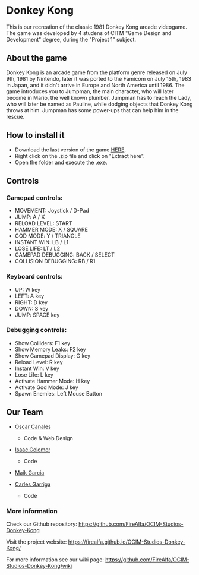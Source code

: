 # Donkey Kong

This is our recreation of the classic 1981 Donkey Kong arcade videogame. The game was developed by 4 studens of CITM "Game Design and Development" degree, during the "Project 1" subject.


## About the game

Donkey Kong is an arcade game from the platform genre released on July 9th, 1981 by Nintendo, later it was ported to the Famicom on July 15th, 1983 in Japan, and it didn't arrive in Europe and North America until 1986. The game introduces you to Jumpman, the main character, who will later become in Mario, the well known plumber. Jumpman has to reach the Lady, who will later be named as Pauline, while dodging objects that Donkey Kong throws at him. Jumpman has some power-ups that can help him in the rescue.


## How to install it
* Download the last version of the game [HERE](https://github.com/FireAlfa/OCIM-Studios-Donkey-Kong/releases/tag/v1.0). 
* Right click on the .zip file and click on "Extract here". 
* Open the folder and execute the .exe.


## Controls

### Gamepad controls:
- MOVEMENT: Joystick / D-Pad
- JUMP: A / X
- RELOAD LEVEL: START
- HAMMER MODE: X / SQUARE
- GOD MODE: Y / TRIANGLE
- INSTANT WIN: LB / L1
- LOSE LIFE: LT / L2
- GAMEPAD DEBUGGING: BACK / SELECT
- COLLISION DEBUGGING: RB / R1
 

### Keyboard controls:
- UP: W key
- LEFT: A key
- RIGHT: D key
- DOWN: S key
- JUMP: SPACE key


### Debugging controls:
- Show Colliders: F1 key
- Show Memory Leaks: F2 key
- Show Gamepad Display: G key
- Reload Level: R key
- Instant Win: V key
- Lose Life: L key
- Activate Hammer Mode: H key
- Activate God Mode: J key
- Spawn Enemies: Left Mouse Button



## Our Team

* [Òscar Canales](https://github.com/Osvak)  
  - Code & Web Design

* [Isaac Colomer](https://github.com/IsaaColomer)
  - Code
  
* [Maik Garcia](https://github.com/maikgarcia)
* [Carles Garriga](https://github.com/FireAlfa) 
  - Code 



### More information

 Check our Github repository: https://github.com/FireAlfa/OCIM-Studios-Donkey-Kong
 
 Visit the project website: https://firealfa.github.io/OCIM-Studios-Donkey-Kong/
 
 For more information see our wiki page: https://github.com/FireAlfa/OCIM-Studios-Donkey-Kong/wiki
